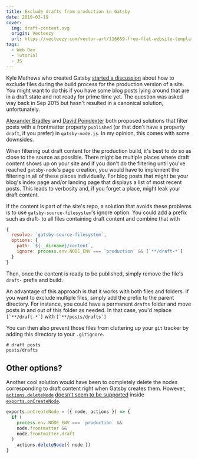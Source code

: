 ```yaml
---
title: Exclude drafts from production in Gatsby
date: 2019-03-19
cover:
  img: draft-content.svg
  origin: Vecteezy
  url: https://vecteezy.com/vector-art/116659-free-flat-website-template-vector-background
tags:
  - Web Dev
  - Tutorial
  - JS
---
```


Kyle Mathews who created Gatsby [started a discussion](https://github.com/gatsbyjs/gatsby/issues/25) about how to exclude files during the build process for the production version of a site. You might want to do this if you have some blog posts lying around that are in a draft state and not ready for prime time yet. The question was asked way back in Sep 2015 but hasn't resulted in a canonical solution, unfortunately.

[Alexander Bradley](https://github.com/gatsbyjs/gatsby/issues/25#issuecomment-364717023) and [David Poindexter](https://github.com/gatsbyjs/gatsby/issues/25#issuecomment-379488775) both proposed solutions that filter posts with a frontmatter property `published` (or that don't have a property `draft`, if you prefer) in `gatsby-node.js`. In my opinion, this comes with some downsides.

When filtering out draft content for the production build, it's best to do so as close to the source as possible. There might be multiple places where draft content shows up on your site and if you don't do the filtering until you've reached `gatsby-node`'s page creation, you would have to implement the filtering in all of these places individually. For blog posts that might be your blog's index page and/or landing page that displays a list of most recent posts. This leads to verbosity and, if you forget a place, might leak your draft content.

If the content is part of the site's repo, a solution that avoids these problems is to use `gatsby-source-filesystem`'s ignore option. You could add a prefix such as draft- to all files containing draft content and combine that with

```js:title=gatsby-config.js
{
  resolve: `gatsby-source-filesystem`,
  options: {
    path: `${__dirname}/content`,
    ignore: process.env.NODE_ENV === `production` && [`**/draft-*`]
  }
}
```

Then, once the content is ready to be published, simply remove the file's `draft-` prefix and build.

An advantage of this approach is that it works with both files and folders. If you want to exclude multiple files, simply add the prefix to the parent directory. For instance, you could have a permanent `drafts` folder and move posts in and out of this folder as needed. In that case, you'd replace ``[`**/draft-*`]`` with ``[`**/posts/drafts`]``

You can then also prevent those files from cluttering up your `git` tracker by adding this directory to your `.gitignore`.

```sh:title=.gitignore
# draft posts
posts/drafts
```

## Other options?

Another cool solution would have been to completely delete the nodes corresponding to draft content right when Gatsby creates them. However, [`actions.deleteNode`](https://gatsbyjs.org/docs/actions/#deleteNode) [doesn't seem to be supported](https://github.com/gatsbyjs/gatsby/issues/10844#issuecomment-471375400) inside [`exports.onCreateNode`](https://gatsbyjs.org/docs/node-apis/#onCreateNode).

```js:title=gatsby-node.js
exports.onCreateNode = ({ node, actions }) => {
  if (
    process.env.NODE_ENV === `production` &&
    node.frontmatter &&
    node.frontmatter.draft
  )
    actions.deleteNode({ node })
}
```

